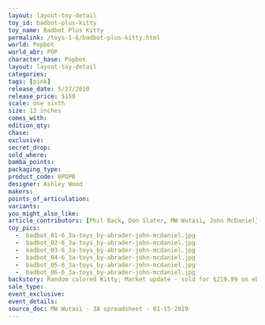 ```yaml
---
layout: layout-toy-detail 
toy_id: badbot-plus-kitty
toy_name: Badbot Plus Kitty
permalink: /toys-1-6/badbot-plus-kitty.html
world: Popbot
world_abr: POP
character_base: Popbot
layout: layout-toy-detail
categories: 
tags: [pink]
release_date: 5/27/2010
release_price: $150 
scale: one sixth
size: 12 inches
comes_with: 
edition_qty: 
chase: 
exclusive: 
secret_drop: 
sold_where: 
bamba_points: 
packaging_type: 
product_code: 0POPB
designer: Ashley Wood
makers: 
points_of_articulation: 
variants: 
you_might_also_like: 
article_contributors: [Phil Back, Don Slater, MW Wutasi, John McDaniel]
toy_pics: 
  -  badbot_01-6_3a-toys_by-abrader-john-mcdaniel.jpg
  -  badbot_02-6_3a-toys_by-abrader-john-mcdaniel.jpg
  -  badbot_03-6_3a-toys_by-abrader-john-mcdaniel.jpg
  -  badbot_04-6_3a-toys_by-abrader-john-mcdaniel.jpg
  -  badbot_05-6_3a-toys_by-abrader-john-mcdaniel.jpg
  -  badbot_06-6_3a-toys_by-abrader-john-mcdaniel.jpg
backstory: Random colored Kitty; Market update - sold for $219.99 on ebay 3/21/2019.
sale_type: 
event_exclusive: 
event_details: 
source_doc: MW Wutasi - 3A spreadsheet - 01-15-2019
---
```

 